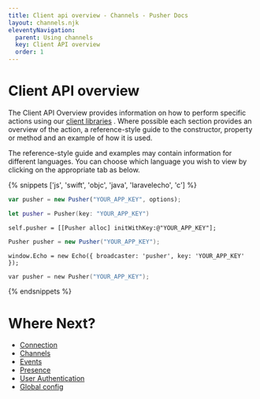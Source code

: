 ```yaml
---
title: Client api overview - Channels - Pusher Docs
layout: channels.njk
eleventyNavigation:
  parent: Using channels
  key: Client API overview
  order: 1
---
```


# Client API overview

The Client API Overview provides information on how to perform specific actions using our [client libraries](/docs/channels/channels_libraries/libraries) . Where possible each section provides an overview of the action, a reference-style guide to the constructor, property or method and an example of how it is used.

The reference-style guide and examples may contain information for different languages. You can choose which language you wish to view by clicking on the appropriate tab as below.

{% snippets ['js', 'swift', 'objc', 'java', 'laravelecho', 'c'] %}

```js
var pusher = new Pusher("YOUR_APP_KEY", options);
```

```swift
let pusher = Pusher(key: "YOUR_APP_KEY")
```

```objc
self.pusher = [[Pusher alloc] initWithKey:@"YOUR_APP_KEY"];
```

```java
Pusher pusher = new Pusher("YOUR_APP_KEY");
```

```laravelecho
window.Echo = new Echo({ broadcaster: 'pusher', key: 'YOUR_APP_KEY' });
```

```c
var pusher = new Pusher("YOUR_APP_KEY");
```

{% endsnippets %}

# Where Next?

- [Connection](/docs/channels/using_channels/connection)
- [Channels](/docs/channels/using_channels/channels)
- [Events](/docs/channels/using_channels/events)
- [Presence](/docs/channels/using_channels/presence-channels)
- [User Authentication](/docs/channels/using_channels/authorized-connections)
- [Global config](/docs/channels/using_channels/global-config)
